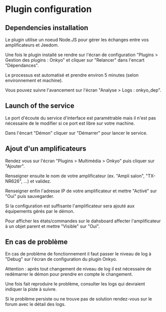 # Plugin configuration

## Dependencies installation

Le plugin utilise un noeud Node.JS pour gérer les échanges entre vos amplificateurs et Jeedom.

Une fois le plugin installé se rendre sur l'écran de configuration "Plugins > Gestion des plugins : Onkyo" et cliquer sur "Relancer" dans l'encart "Dépendances".

Le processus est automatisé et prendre environ 5 minutes (selon environnement et machine).

Vous pouvez suivre l'avancement sur l'écran "Analyse > Logs : onkyo_dep".

## Launch of the service

Le port d'écoute du service d'interface est paramétrable mais il n'est pas nécessaire de le modifier si ce port est libre sur votre machine.

Dans l'éncart "Démon" cliquer sur "Démarrer" pour lancer le service.

## Ajout d'un amplificateurs

Rendez vous sur l'écran "Plugins > Multimédia > Onkyo" puis cliquer sur "Ajouter".

Renseigner ensuite le nom de votre amplificateur (ex. "Ampli salon", "TX-NR626", ...) et validez.

Renseigner enfin l'adresse IP de votre amplificateur et mettre "Activé" sur "Oui" puis sauvegarder.

Si la configuration est suffisante l'amplificateur sera ajouté aux équipements gérés par le démon.

Pour afficher les états/commandes sur le dahsboard affecter l'amplificateur à un objet parent et mettre "Visible" sur "Oui".

## En cas de problème

En cas de problème de fonctionnement il faut passer le niveau de log à "Debug" sur l'écran de configuration du plugin Onkyo.

Attention : après tout changement de niveau de log il est nécessaire de redémarrer le démon pour prendre en compte le changement.

Une fois fait reproduire le problème, consulter les logs qui devraient indiquer la piste à suivre.

Si le problème persiste ou ne trouve pas de solution rendez-vous sur le forum avec le détail des logs.